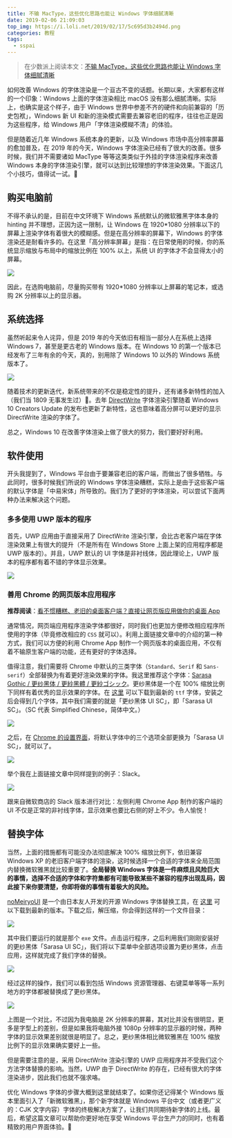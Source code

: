 ```yaml
---
title: 不输 MacType，这些优化思路也能让 Windows 字体细腻清晰
date: 2019-02-06 21:09:03
top_img: https://i.loli.net/2019/02/17/5c695d3b2494d.png
categories: 教程
tags:
  - sspai
---
```


> 在少数派上阅读本文：[不输 MacType，这些优化思路也能让 Windows 字体细腻清晰](https://sspai.com/post/52815)

如何改善 Windows 的字体渲染是一个亘古不变的话题。长期以来，大家都有这样的一个印象：Windows 上面的字体渲染相比 macOS 没有那么细腻清晰。实际上，也确实是这个样子，由于 Windows 世界中参差不齐的硬件和向前兼容的「历史包袱」，Windows 新 UI 和新的渲染模式需要去兼容老旧的程序，往往也正是因为这些程序，给 Windows 用户「字体渲染模糊不清」的体验。

但是随着近几年 Windows 系统本身的更新，以及 Windows 市场中高分辨率屏幕的愈加普及，在 2019 年的今天，Windows 字体渲染已经有了很大的改善。很多时候，我们并不需要诸如 MacType 等等这类类似于外挂的字体渲染程序来改善 Windows 本身的字体渲染引擎，就可以达到比较理想的字体渲染效果。下面这几个小技巧，值得试一试。📓

## 购买电脑前

不得不承认的是，目前在中文环境下 Windows 系统默认的微软雅黑字体本身的 hinting 并不理想，正因为这一限制，让 Windows 在 1920*1080 分辨率以下的屏幕上渲染字体有着很大的模糊感。但是在高分辨率的屏幕下，Windows 的字体渲染还是耐看许多的。在这里「高分辨率屏幕」是指：在日常使用的时候，你的系统显示缩放与布局中的缩放比例在 100% 以上，系统 UI 的字体才不会显得太小的屏幕。

![](https://i.loli.net/2019/02/17/5c695d4373ced.png)

因此，在选购电脑前，尽量购买带有 1920*1080 分辨率以上屏幕的笔记本，或选购 2K 分辨率以上的显示器。

## 系统选择

虽然听起来令人诧异，但是 2019 年的今天依旧有相当一部分人在系统上选择 Windows 7，甚至是更古老的 Windows 版本。在 Windows 10 的第一个版本已经发布了三年有余的今天，真的，别用除了 Windows 10 以外的 Windows 系统版本了。

![](https://i.loli.net/2019/02/17/5c695d4c65dd0.png)

随着技术的更新迭代，新系统带来的不仅是稳定性的提升，还有诸多新特性的加入（我们当 1809 无事发生过）👻。去年 [DirectWrite](https://docs.microsoft.com/en-us/windows/desktop/directwrite/direct-write-portal) 字体渲染引擎随着 Windows 10 Creators Update 的发布也更新了新特性，这也意味着高分屏可以更好的显示 DirectWrite 渲染的字体了。

总之，Windows 10 在改善字体渲染上做了很大的努力，我们要好好利用。

## 软件使用

开头我提到了，Windows 平台由于要兼容老旧的客户端，而做出了很多牺牲。与此同时，很多时候我们所说的 Windows 字体渲染糟糕，实际上是由于这些客户端的默认字体是「中易宋体」所导致的。我们为了更好的字体渲染，可以尝试下面两种办法来解决这个问题。

### 多多使用 UWP 版本的程序

首先，UWP 应用由于直接采用了 DirectWrite 渲染引擎，会比古老客户端在字体渲染效果上有很大的提升（不是所有在 Windows Store 上面上架的应用程序都是 UWP 版本的）。并且，UWP 默认的 UI 字体是非衬线体，因此理论上，UWP 版本的程序都有着不错的字体显示效果。

![](https://i.loli.net/2019/02/17/5c695d7e180f6.png)

### 善用 Chrome 的网页版本应用程序

**推荐阅读**：[看不惯糟糕、老旧的桌面客户端？直接让网页版应用做你的桌面 App](https://sspai.com/post/50250)

通常情况，网页端应用程序渲染字体都很好，同时我们也更加方便修改相应程序所使用的字体（毕竟修改相应的 `CSS` 就可以）。利用上面链接文章中的介绍的第一种方式，我们可以方便的利用 Chrome App 制作一个网页版本的桌面应用，不仅有着不输原生客户端的功能，还有更好的字体选择。

值得注意，我们需要将 Chrome 中默认的三类字体（`Standard`、`Serif` 和 `Sans-serif`）全部替换为有着更好渲染效果的字体。我这里推荐这个字体：[Sarasa Gothic / 更纱黑体 / 更紗黑體 / 更紗ゴシック](https://github.com/be5invis/Sarasa-Gothic/)。更纱黑体是一个在 100% 缩放比例下同样有着优秀的显示效果的字体。在 [这里](https://github.com/be5invis/Sarasa-Gothic/releases) 可以下载到最新的 `ttf` 字体，安装之后会得到几个字体，其中我们需要的就是「更纱黑体 UI SC」，即「Sarasa UI SC」。（SC 代表 Simplified Chinese，简体中文。）

![](https://i.loli.net/2019/02/17/5c695d939f554.png)

之后，在 [Chrome 的设置界面](chrome://settings/)，将默认字体中的三个选项全部更换为「Sarasa UI SC」，就可以了。

![](https://i.loli.net/2019/02/17/5c695d8a7cd48.png)

举个我在上面链接文章中同样提到的例子：Slack。

![](https://i.loli.net/2019/02/17/5c695d540eb56.jpg)

跟来自微软商店的 Slack 版本进行对比：左侧利用 Chrome App 制作的客户端的 UI 不仅是正常的非衬线字体，显示效果也要比右侧的好上不少。令人愉悦！

## 替换字体

当然，上面的措施都有可能没办法彻底解决 100% 缩放比例下，依旧兼容 Windows XP 的老旧客户端字体的渲染，这时候选择一个合适的字体来全局范围内替换微软雅黑就比较重要了。**全局替换 Windows 字体是一件麻烦且风险巨大的事情，选择不合适的字体和字符集都有可能导致某些不兼容的程序出现乱码，因此接下来你要清楚，你即将做的事情有着极大的风险。**

[noMeiryoUI](https://github.com/Tatsu-syo/noMeiryoUI)  是一个由日本友人开发的开源 Windows 字体替换工具，在 [这里](https://github.com/Tatsu-syo/noMeiryoUI/releases) 可以下载到最新的版本。下载之后，解压缩，你会得到这样的一个文件目录：

![](https://i.loli.net/2019/02/17/5c695d9901937.png)

其中我们要运行的就是那个 `exe` 文件。点击运行程序，之后利用我们刚刚安装好的更纱黑体「Sarasa UI SC」，我们将以下菜单中全部选项设置为更纱黑体，点击应用，这样就完成了我们字体的替换。

![](https://i.loli.net/2019/02/17/5c695da83ecfd.png)

经过这样的操作，我们可以看到包括 Windows 资源管理器、右键菜单等等一系列地方的字体都被替换成了更纱黑体。

![](https://i.loli.net/2019/02/17/5c695daeec19a.png)

上图是一个对比，不过因为我电脑是 2K 分辨率的屏幕，其对比并没有很明显，更多是字型上的差别，但是如果我将电脑外接 1080p 分辨率的显示器的时候，两种字体的显示效果差别就很是明显了。总之，更纱黑体相比微软雅黑在 100% 缩放比例下的显示效果确实要好上一些。

但是需要注意的是，采用 DirectWrite 渲染引擎的 UWP 应用程序并不受我们这个方法字体替换的影响。当然，UWP 由于 DirectWrite 的存在，已经有很大的字体渲染进步，因此我们也就不强求咯。

优化 Windows 字体的步骤大概到这里就结束了。如果你还记得某个 Windows 版本里面引入了「新微软雅黑」，那个新字体就是 Windows 平台中文（或者更广义的：CJK 文字内容）字体的终极解决方案了，让我们共同期待新字体的上线。最后，希望这篇文章可以帮助你更好地在享受 Windows 平台生产力的同时，也有着精致的用户界面体验。🚀

